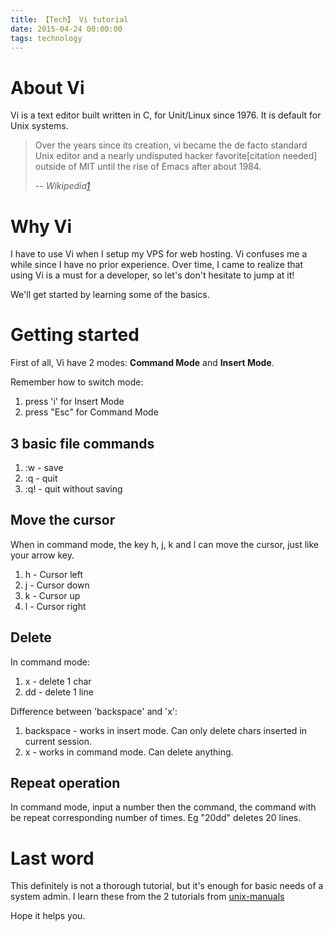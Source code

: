 ```yaml
---
title: 【Tech】 Vi tutorial
date: 2015-04-24 00:00:00
tags: technology
---
```


# About Vi

Vi is a text editor built written in C, for Unit/Linux since 1976. It is default for Unix systems.

> Over the years since its creation, vi became the de facto standard Unix editor and a nearly undisputed hacker favorite[citation needed] outside of MIT until the rise of Emacs after about 1984.
>
>-- <cite>Wikipedia[1]</cite>

# Why Vi

I have to use Vi when I setup my VPS for web hosting. Vi confuses me a while since I have no prior experience. Over time, I came to realize that using Vi is a must for a developer, so let's don't hesitate to jump at it!

We'll get started by learning some of the basics.

# Getting started

First of all, Vi have 2 modes: __Command Mode__ and __Insert Mode__.

Remember how to switch mode:

1. press 'i' for Insert Mode
2. press "Esc" for Command Mode

## 3 basic file commands

1. :w - save
2. :q - quit
3. :q! - quit without saving

## Move the cursor

When in command mode, the key h, j, k and l can move the cursor, just like your arrow key.

1. h - Cursor left
1. j - Cursor down
1. k - Cursor up
1. l - Cursor right

## Delete

In command mode:

1. x - delete 1 char
1. dd - delete 1 line

Difference between 'backspace' and 'x':

1. backspace - works in insert mode. Can only delete chars inserted in current session.
1. x - works in command mode. Can delete anything.

## Repeat operation

In command mode, input a number then the command, the command with be repeat corresponding number of times. Eg "20dd" deletes 20 lines.

# Last word

This definitely is not a thorough tutorial, but it's enough for basic needs of a system admin. I learn these from the 2 tutorials from [unix-manuals](http://www.unix-manuals.com/tutorials/vi/vi-in-10-1.html)

Hope it helps you.

[1]:http://en.wikipedia.org/wiki/Vi
